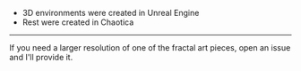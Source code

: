 - 3D environments were created in Unreal Engine
- Rest were created in Chaotica

-----
  If you need a larger resolution of one of the fractal art pieces, open an issue and I'll provide it.
